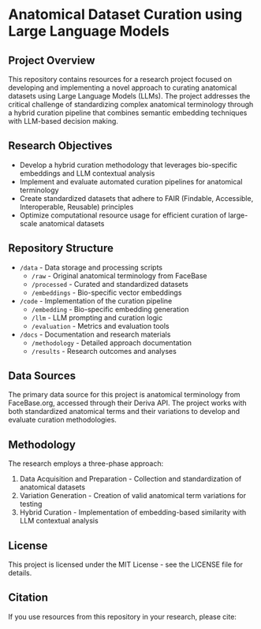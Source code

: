 # Anatomical Dataset Curation using Large Language Models

## Project Overview
This repository contains resources for a research project focused on developing and implementing a novel approach to curating anatomical datasets using Large Language Models (LLMs). The project addresses the critical challenge of standardizing complex anatomical terminology through a hybrid curation pipeline that combines semantic embedding techniques with LLM-based decision making.

## Research Objectives
- Develop a hybrid curation methodology that leverages bio-specific embeddings and LLM contextual analysis
- Implement and evaluate automated curation pipelines for anatomical terminology
- Create standardized datasets that adhere to FAIR (Findable, Accessible, Interoperable, Reusable) principles
- Optimize computational resource usage for efficient curation of large-scale anatomical datasets

## Repository Structure
- `/data` - Data storage and processing scripts
  - `/raw` - Original anatomical terminology from FaceBase
  - `/processed` - Curated and standardized datasets
  - `/embeddings` - Bio-specific vector embeddings
- `/code` - Implementation of the curation pipeline
  - `/embedding` - Bio-specific embedding generation
  - `/llm` - LLM prompting and curation logic
  - `/evaluation` - Metrics and evaluation tools
- `/docs` - Documentation and research materials
  - `/methodology` - Detailed approach documentation
  - `/results` - Research outcomes and analyses

## Data Sources
The primary data source for this project is anatomical terminology from FaceBase.org, accessed through their Deriva API. The project works with both standardized anatomical terms and their variations to develop and evaluate curation methodologies.

## Methodology
The research employs a three-phase approach:
1. Data Acquisition and Preparation - Collection and standardization of anatomical datasets
2. Variation Generation - Creation of valid anatomical term variations for testing
3. Hybrid Curation - Implementation of embedding-based similarity with LLM contextual analysis

## License
This project is licensed under the MIT License - see the LICENSE file for details.

## Citation
If you use resources from this repository in your research, please cite:
